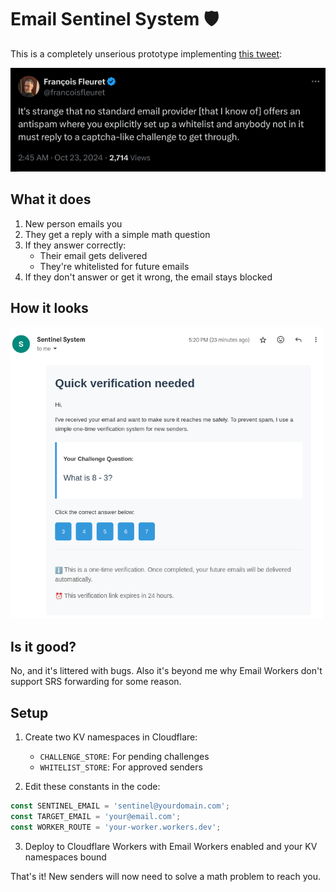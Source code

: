 # Email Sentinel System 🛡

This is a completely unserious prototype implementing [this tweet](https://x.com/francoisfleuret/status/1848964006632980733):

![Don't ask me why](<img/tweet.png>)

## What it does

1. New person emails you
2. They get a reply with a simple math question
3. If they answer correctly:
   - Their email gets delivered
   - They're whitelisted for future emails
4. If they don't answer or get it wrong, the email stays blocked

## How it looks
<img src="img/verification_email.png" width="500">

## Is it good?

No, and it's littered with bugs. Also it's beyond me why Email Workers don't support SRS forwarding for some reason.

## Setup

1. Create two KV namespaces in Cloudflare:
   - `CHALLENGE_STORE`: For pending challenges
   - `WHITELIST_STORE`: For approved senders

2. Edit these constants in the code:
```typescript
const SENTINEL_EMAIL = 'sentinel@yourdomain.com';
const TARGET_EMAIL = 'your@email.com';
const WORKER_ROUTE = 'your-worker.workers.dev';
```

3. Deploy to Cloudflare Workers with Email Workers enabled and your KV namespaces bound

That's it! New senders will now need to solve a math problem to reach you.
